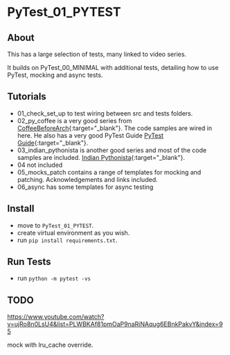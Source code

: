 # PyTest_01_PYTEST

## About

This has a large selection of tests, many linked to video series. 

It builds on PyTest_00_MINIMAL with additional tests, detailing how to use PyTest, mocking and async tests.

## Tutorials

- 01_check_set_up to test wiring between src and tests folders.
- 02_py_coffee is a very good series from [CoffeeBeforeArch](https://www.youtube.com/playlist?list=PLxNPSjHT5qvuZ_JT1bknzrS8YqLiMjNpS){:target="_blank"}. The code samples are wired in here. He also has a very good PyTest Guide [PyTest Guide](https://github.com/CoffeeBeforeArch/pytest_guide){:target="_blank"}.
- 03_indian_pythonista is another good series and most of the code samples are included. [Indian Pythonista](https://www.youtube.com/playlist?list=PLyb_C2HpOQSBWGekd7PfhHnb9GnqDgrxS){:target="_blank"}.
- 04 not included
- 05_mocks_patch contains a range of templates for mocking and patching. Acknowledgements and links included.
- 06_async has some templates for async testing

## Install 

- move to `PyTest_01_PYTEST`.
- create virtual environment as you wish.
- run `pip install requirements.txt`.

## Run Tests

- run `python -m pytest -vs`


## TODO

https://www.youtube.com/watch?v=ujRo8n0LsU4&list=PLWBKAf81pmOaP9naRiNAqug6EBnkPakvY&index=95

mock with lru_cache override.